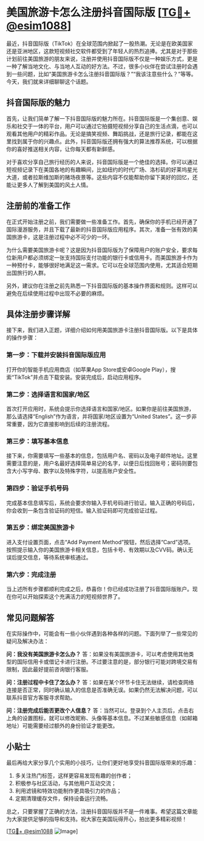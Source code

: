 # 美国旅游卡怎么注册抖音国际版 [[TG💪+ @esim1088](https://t.me/s/esim1088)]

最近，抖音国际版（TikTok）在全球范围内掀起了一股热潮。无论是在欧美国家还是亚洲地区，这款短视频社交软件都受到了年轻人的热烈追捧。尤其是对于那些计划前往美国旅游的朋友来说，注册并使用抖音国际版不仅是一种娱乐方式，更是一种了解当地文化、与当地人互动的好方法。不过，很多小伙伴在尝试注册时会遇到一些问题，比如“美国旅游卡怎么注册抖音国际版？”“我该注意些什么？”等等。今天，我们就来详细聊聊这个话题。

## 抖音国际版的魅力

首先，让我们简单了解一下抖音国际版的魅力所在。抖音国际版是一个集创意、娱乐和社交于一体的平台，用户可以通过它拍摄短视频分享自己的生活点滴，也可以观看其他用户的精彩作品。无论是搞笑视频、舞蹈挑战，还是旅行记录，都能在这里找到属于你的兴趣点。此外，抖音国际版还拥有强大的算法推荐系统，可以根据你的喜好推送相关内容，让你每天都有新鲜感。

对于喜欢分享自己旅行经历的人来说，抖音国际版是一个绝佳的选择。你可以通过短视频记录下在美国各地的有趣瞬间，比如纽约的时代广场、洛杉矶的好莱坞星光大道，或者拉斯维加斯的赌场夜景等。这些内容不仅能帮助你留下美好的回忆，还能让更多人了解到美国的风土人情。

## 注册前的准备工作

在正式开始注册之前，我们需要做一些准备工作。首先，确保你的手机已经开通了国际漫游服务，并且下载了最新的抖音国际版应用程序。其次，准备一张有效的美国旅游卡，这是注册过程中必不可少的一环。

为什么需要美国旅游卡呢？这是因为抖音国际版为了保障用户的账户安全，要求每位新用户都必须绑定一张支持国际支付功能的银行卡或信用卡。而美国旅游卡作为一种预付卡，能够很好地满足这一需求。它可以在全球范围内使用，尤其适合短期出国旅行的人群。

另外，建议你在注册之前先熟悉一下抖音国际版的基本操作界面和规则。这样可以避免在后续使用过程中出现不必要的麻烦。

## 具体注册步骤详解

接下来，我们进入正题，详细介绍如何用美国旅游卡注册抖音国际版。以下是具体的操作步骤：

### 第一步：下载并安装抖音国际版应用
打开你的智能手机应用商店（如苹果App Store或安卓Google Play），搜索“TikTok”并点击下载安装。安装完成后，启动应用程序。

### 第二步：选择语言和国家/地区
首次打开应用时，系统会提示你选择语言和国家/地区。如果你是前往美国旅游，那么请选择“English”作为语言，并将国家/地区设置为“United States”。这一步非常重要，因为它直接影响到后续的注册流程。

### 第三步：填写基本信息
接下来，你需要填写一些基本的信息，包括用户名、密码以及电子邮件地址。这里需要注意的是，用户名最好选择简单易记的名字，以便日后找回账号；密码则要包含大小写字母、数字以及特殊字符，以提高账户安全性。

### 第四步：验证手机号码
完成基本信息填写后，系统会要求你输入手机号码进行验证。输入正确的号码后，你会收到一条包含验证码的短信。输入验证码即可完成验证过程。

### 第五步：绑定美国旅游卡
进入支付设置页面，点击“Add Payment Method”按钮，然后选择“Card”选项。按照提示输入你的美国旅游卡相关信息，包括卡号、有效期以及CVV码。确认无误后提交信息，等待系统审核通过。

### 第六步：完成注册
当上述所有步骤都顺利完成之后，恭喜你！你已经成功注册了抖音国际版账户。现在你可以开始探索这个充满活力的短视频世界了。

## 常见问题解答

在实际操作中，可能会有一些小伙伴遇到各种各样的问题。下面列举了一些常见的疑问及解决办法：

**问：我没有美国旅游卡怎么办？**
答：如果没有美国旅游卡，可以考虑使用其他类型的国际信用卡或借记卡进行注册。不过要注意的是，部分银行可能对跨境交易有限制，因此最好提前咨询银行客服。

**问：注册过程中卡住了怎么办？**
答：如果在某个环节卡住无法继续，请检查网络连接是否正常，同时确认输入的信息是否准确无误。如果仍然无法解决问题，可以联系抖音官方客服寻求帮助。

**问：注册完成后能否更改个人信息？**
答：当然可以。登录到个人主页后，点击右上角的设置图标，就可以修改昵称、头像等基本信息。不过某些敏感信息（如邮箱地址）可能需要经过额外的身份验证才能更改。

## 小贴士

最后再给大家分享几个实用的小技巧，让你们更好地享受抖音国际版带来的乐趣：

1. 多关注热门标签，这样更容易发现有趣的创作者；
2. 积极参与社区活动，与其他用户互动交流；
3. 利用滤镜和特效功能制作更具吸引力的作品；
4. 定期清理缓存文件，保持设备运行流畅。

总之，只要掌握了正确的方法，注册抖音国际版并不是一件难事。希望这篇文章能为大家提供足够的指导和支持。祝大家在美国玩得开心，拍出更多精彩视频！

[[TG💪+ @esim1088](https://t.me/s/esim1088) ![Image](https://i.postimg.cc/4NQfJmqS/Snipaste-2025-05-13-00-14-12.png)]